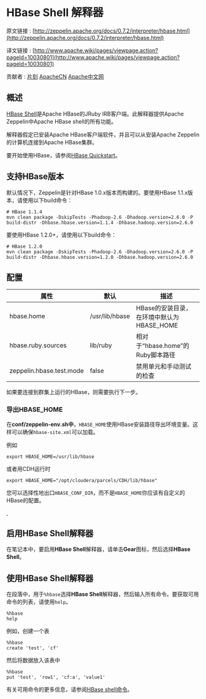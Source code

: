 # HBase Shell 解释器

原文链接 : [http://zeppelin.apache.org/docs/0.7.2/interpreter/hbase.html](http://zeppelin.apache.org/docs/0.7.2/interpreter/hbase.html)

译文链接 : [http://www.apache.wiki/pages/viewpage.action?pageId=10030801](http://www.apache.wiki/pages/viewpage.action?pageId=10030801)

贡献者 : [片刻](/display/~jiangzhonglian) [ApacheCN](/display/~apachecn) [Apache中文网](/display/~apachechina)

## 概述

[HBase Shell](http://hbase.apache.org/book.html#shell)是Apache HBase的JRuby IRB客户端。此解释器提供Apache Zeppelin中Apache HBase shell的所有功能。

解释器假定已安装Apache HBase客户端软件，并且可以从安装Apache Zeppelin的计算机连接到Apache HBase集群。

要开始使用HBase，请参阅[HBase Quickstart](https://hbase.apache.org/book.html#quickstart)。

## 支持HBase版本

默认情况下，Zeppelin是针对HBase 1.0.x版本而构建的。要使用HBase 1.1.x版本，请使用以下build命令：

```
# HBase 1.1.4
mvn clean package -DskipTests -Phadoop-2.6 -Dhadoop.version=2.6.0 -P build-distr -Dhbase.hbase.version=1.1.4 -Dhbase.hadoop.version=2.6.0 
```

要使用HBase 1.2.0+，请使用以下build命令：

```
# HBase 1.2.0
mvn clean package -DskipTests -Phadoop-2.6 -Dhadoop.version=2.6.0 -P build-distr -Dhbase.hbase.version=1.2.0 -Dhbase.hadoop.version=2.6.0
```

## 配置

| 属性 | 默认 | 描述 |
| --- | --- | --- |
| hbase.home | /usr/lib/hbase | HBase的安装目录，在环境中默认为HBASE_HOME |
| hbase.ruby.sources | lib/ruby | 相对于“hbase.home”的Ruby脚本路径 |
| zeppelin.hbase.test.mode | false | 禁用单元和手动测试的检查 |

如果要连接到群集上运行的HBase，则需要执行下一步。

### 导出HBASE_HOME

在**conf/zeppelin-env.sh中**，`HBASE_HOME`使用HBase安装路径导出环境变量。这样可以确保`hbase-site.xml`可以加载。

例如

```
export HBASE_HOME=/usr/lib/hbase 
```

或者用CDH运行时

```
export HBASE_HOME="/opt/cloudera/parcels/CDH/lib/hbase" 
```

您可以选择性地出口`HBASE_CONF_DIR`，而不是`HBASE_HOME`你应该有自定义的HBase的配置。

[ ](http://zeppelin.apache.org/docs/0.7.1/interpreter/hbase.html#enabling-the-hbase-shell-interpreter)

## 启用HBase Shell解释器

在笔记本中，要启用**HBase Shell**解释器，请单击**Gear**图标，然后选择**HBase Shell**。

## 使用HBase Shell解释器

在段落中，用于`%hbase`选择**HBase Shell**解释器，然后输入所有命令。要获取可用命令的列表，请使用`help`。

```
%hbase
help 
```

例如，创建一个表

```
%hbase 
create 'test', 'cf' 
```

然后将数据放入该表中

```
%hbase 
put 'test', 'row1', 'cf:a', 'value1' 
```

有关可用命令的更多信息，请参阅[HBase shell命令](https://learnhbase.wordpress.com/2013/03/02/hbase-shell-commands/)。